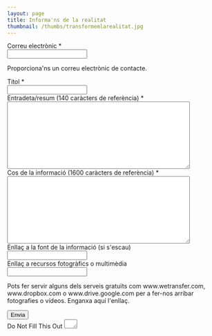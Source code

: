 ```yaml
---
layout: page
title: Informa'ns de la realitat
thumbnail: /thumbs/transformemlarealitat.jpg
---
```


<form id="form3" name="form3" accept-charset="UTF-8" autocomplete="off" enctype="multipart/form-data" method="post" novalidate action="https://comunistescat.wufoo.com.mx/forms/q1o2xzol08eyl2y/#public">
  
<div>
	<div id="foli5" class="cell notranslate">
		<label id="title5" for="Field5">
			Correu electrònic
			<span id="req_5" class="req">*</span>
		</label>
		<div>
			<input id="Field5" name="Field5" type="email" spellcheck="false" value="" tabindex="2" required />
		</div>
		<p id="instruct5">Proporciona'ns un correu electrònic de contacte.</p>
	</div>
	<div id="foli1" class="cell notranslate">
		<label id="title1" for="Field1">
			Títol
			<span id="req_1" class="req">*</span>
		</label>
		<div>
			<input id="Field1" name="Field1" type="text" value="" tabindex="2" onkeyup="" required />
		</div>
	</div>
	<div id="foli2" class="cell notranslate">
		<label id="title2" for="Field2">
			Entradeta/resum (140 caràcters de referència)
			<span id="req_2" class="req">*</span>
		</label>
		<div>
			<textarea id="Field2" name="Field2" spellcheck="true" rows="10" cols="50" tabindex="3" onkeyup="" required></textarea>
		</div>
	</div>
	<div id="foli3" class="cell notranslate">
		<label id="title3" for="Field3">
			Cos de la informació (1600 caràcters de referència)
			<span id="req_3" class="req">*</span>
		</label>
		<div>
			<textarea id="Field3" name="Field3" spellcheck="true" rows="10" cols="50" tabindex="4" onkeyup="" required></textarea>
		</div>
	</div>
	<div id="foli4" class="cell notranslate">
		<label id="title4" for="Field4">
			Enllaç a la font de la informació (si s'escau)
		</label>
		<div>
			<input id="Field4" name="Field4" type="url" value="" tabindex="5" />
		</div>
	</div>
	<div id="foli6" class="cell notranslate">
		<label id="title6" for="Field6">
			Enllaç a recursos fotogràfics o multimèdia
		</label>
		<div>
			<input id="Field6" name="Field6" type="url" value="" tabindex="6"       />
		</div>
		<p id="instruct6">Pots fer servir alguns dels serveis gratuïts com www.wetransfer.com, www.dropbox.com o www.drive.google.com per a fer-nos arribar fotografies o vídeos. Enganxa aquí l'enllaç.</p>
	</div> 
	<div class="buttons ">
		<div>
	        <input id="saveForm" name="saveForm" class="btTxt submit" type="submit" value="Envia" />
	    </div>
	</div>
	<div class="closed">
		<label for="comment">Do Not Fill This Out</label>
		<textarea name="comment" id="comment" rows="1" cols="1"></textarea>
		<input type="hidden" id="idstamp" name="idstamp" value="zGuOlKRslgmdX7UkOnAl5+Q02WAMbCIkfcz9Z2ouG/I=" />
	</div>
</div>
</form>